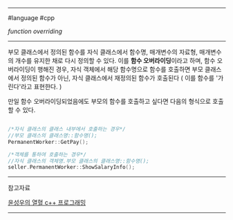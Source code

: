 
---

#language #cpp 

*function overriding*

---

부모 클래스에서 정의된 함수를 자식 클래스에서 함수명, 매개변수의 자료형, 매개변수의 개수를 유지한 채로 다시 정의할 수 있다. 이를 **함수 오버라이딩**이라고 하며, 함수 오버라이딩이 행해진 경우, 자식 객체에서 해당 함수명으로 함수를 호출하면 부모 클래스에서 정의된 함수가 아닌, 자식 클래스에서 재정의된 함수가 호출된다 ( 이를 함수를 '가린다'라고 표현한다. )

만일 함수 오버라이딩되었음에도 부모의 함수를 호출하고 싶다면 다음의 형식으로 호출할 수 있다.

```cpp

/*자식 클래스의 클래스 내부에서 호출하는 경우*/
//부모 클래스의 클래스명::함수명();
PermanentWorker::GetPay();

/*객체를 통하여 호출하는 경우*/
//자식 클래스의 객체명.부모 클래스의 클래스명::함수명();
seller.PermanentWorker::ShowSalaryInfo();

```

---

참고자료

[윤성우의 열혈 c++ 프로그래밍](https://product.kyobobook.co.kr/detail/S000001589147)

---